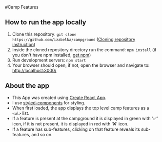 #Camp Features


## How to run the app locally
1. Clone this repository: `git clone https://github.com/izabelka/campground` ([Cloning repository instruction](https://help.github.com/articles/cloning-a-repository/))
2. Inside the cloned repository directory run the command:
`npm install`
(if you don't have npm installed, [get npm](https://www.npmjs.com/get-npm))
3. Run development servers:
`npm start`
4. Your browser should open, if not, open the browser and navigate to: [http://localhost:3000/](http://localhost:3000/)

## About the app
- This App was created using [Create React App](https://github.com/facebookincubator/create-react-app).
- I use [styled-components](https://www.styled-components.com/) for styling.
- When first loaded, the app displays the top level camp features
as a `<ul>` list.
- If a feature is present at the campground it is displayed in green with '✅' icon,
if it is not present, it is displayed in red with '❌' icon.
- If a feature has sub-features, clicking on that feature reveals its sub-features, and so on.
